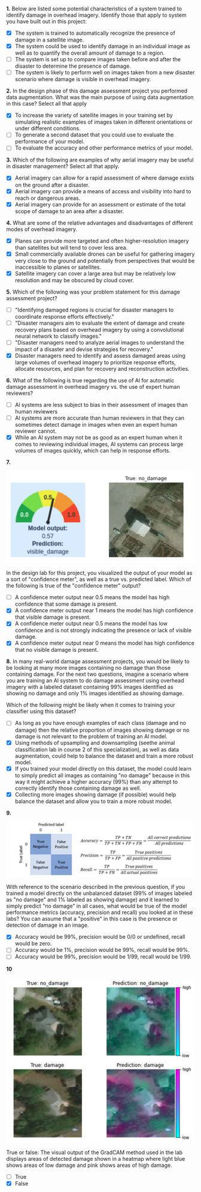 **1.** Below are listed some potential characteristics of a system trained to identify damage in overhead imagery. Identify those that apply to system you have built out in this project:
- [x] The system is trained to automatically recognize the presence of damage in a satellite image.
- [x] The system could be used to identify damage in an individual image as well as to quantify the overall amount of damage to a region.
- [ ] The system is set up to compare images taken before and after the disaster to determine the presence of damage.
- [ ] The system is likely to perform well on images taken from a new disaster scenario where damage is visible in overhead imagery.

**2.** In the design phase of this damage assessment project you performed data augmentation. What was the main purpose of using data augmentation in this case? Select all that apply
- [x] To increase the variety of satellite images in your training set by simulating realistic examples of images taken in different orientations or under different conditions.
- [ ] To generate a second dataset that you could use to evaluate the performance of your model.
- [ ] To evaluate the accuracy and other performance metrics of your model.

**3.** Which of the following are examples of why aerial imagery may be useful in disaster management? Select all that apply.
- [x] Aerial imagery can allow for a rapid assessment of where damage exists on the ground after a disaster.
- [x] Aerial imagery can provide a means of access and visibility into hard to reach or dangerous areas.
- [x] Aerial imagery can provide for an assessment or estimate of the total scope of damage to an area after a disaster.

**4.** What are some of the relative advantages and disadvantages of different modes of overhead imagery.
- [x] Planes can provide more targeted and often higher-resolution imagery than satellites but will tend to cover less area.
- [x] Small commercially available drones can be useful for gathering imagery very close to the ground and potentially from perspectives that would be inaccessible to planes or satellites.
- [x] Satellite imagery can cover a large area but may be relatively low resolution and may be obscured by cloud cover.

**5.** Which of the following was your problem statement for this damage assessment project?
- [ ] "Identifying damaged regions is crucial for disaster managers to coordinate response efforts effectively."
- [ ] "Disaster managers aim to evaluate the extent of damage and create recovery plans based on overhead imagery by using a convolutional neural network to classify images."
- [ ] "Disaster managers need to analyze aerial images to understand the impact of a disaster and devise strategies for recovery."
- [x] Disaster managers need to identify and assess damaged areas using large volumes of overhead imagery to prioritize response efforts, allocate resources, and plan for recovery and reconstruction activities.

**6.** What of the following is true regarding the use of Al for automatic damage assessment in overhead imagery vs. the use of expert human reviewers?
- [ ] Al systems are less subject to bias in their assessment of images than human reviewers
- [ ] Al systems are more accurate than human reviewers in that they can sometimes detect damage in images when even an expert human reviewer cannot.
- [x] While an Al system may not be as good as an expert human when it comes to reviewing individual images, Al systems can process large volumes of images quickly, which can help in response efforts.

**7.**

![missing](images/C3_W2_Quiz_1.png)

In the design lab for this project, you visualized the output of your model as a sort of "confidence meter", as well as a true vs. predicted label. Which of the following is true of the "confidence meter" output?
- [ ] A confidence meter output near 0.5 means the model has high confidence that some damage is present.
- [x] A confidence meter output near 1 means the model has high confidence that visible damage is present.
- [x] A confidence meter output near 0.5 means the model has low confidence and is not strongly indicating the presence or lack of visible damage.
- [x] A confidence meter output near 0 means the model has high confidence that no visible damage is present.

**8.** In many real-world damage assessment projects, you would be likely to be looking at many more images containing no damage than those containing damage. For the next two questions, imagine a scenario where you are training an Al system to do damage assessment using overhead imagery with a labeled dataset containing 99% images identified as showing no damage and only 1% images identified as showing damage.

Which of the following might be likely when it comes to training your classifier using this dataset?
- [ ] As long as you have enough examples of each class (damage and no damage) then the relative proportion of images showing damage or no damage is not relevant to the problem of training an Al model.
- [x] Using methods of upsampling and downsampling (seethe animal classification lab in course 2 of this specialization), as well as data augmentation, could help to balance the dataset and train a more robust model.
- [x] If you trained your model directly on this dataset, the model could learn to simply predict all images as containing "no damage" because in this way it might achieve a higher accuracy (99%) than any attempt to correctly identify those containing damage as well.
- [x] Collecting more images showing damage (if possible) would help balance the dataset and allow you to train a more robust model.

**9.**

![missing](images/C3_W2_Quiz_2.png)

With reference to the scenario described in the previous question, if you trained a model directly on the unbalanced dataset (99% of images labeled as "no damage" and 1% labeled as showing damage) and it learned to simply predict "no damage" in all cases, what would be true of the model performance metrics (accuracy, precision and recall) you looked at in these labs? You can assume that a "positive" in this case is the presence or detection of damage in an image.
- [x] Accuracy would be 99%, precision would be 0/0 or undefined, recall would be zero.
- [ ] Accuracy would be 1%, precision would be 99%, recall would be 99%.
- [ ] Accuracy would be 99%, precision would be 1/99, recall would be 1/99.

**10**

![missing](images/C3_W2_Quiz_3.png)

True or false: The visual output of the GradCAM method used in the lab displays areas of detected damage shown in a heatmap where light blue shows areas of low damage and pink shows areas of high damage.
- [ ] True
- [x] False
